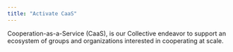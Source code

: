 ```yaml
---
title: "Activate CaaS"
---
```


Cooperation-as-a-Service (CaaS), is our Collective endeavor to support an ecosystem of groups and organizations interested in cooperating at scale.

